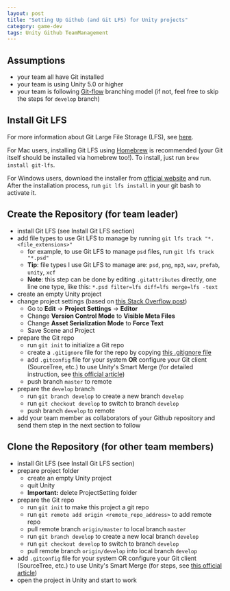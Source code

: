 ```yaml
---
layout: post
title: "Setting Up Github (and Git LFS) for Unity projects"
category: game-dev
tags: Unity Github TeamManagement
---
```


## Assumptions
* your team all have Git installed
* your team is using Unity 5.0 or higher
* your team is following [Git-flow](http://nvie.com/posts/a-successful-git-branching-model/) branching model (if not, feel free to skip the steps for `develop` branch)

## Install Git LFS

For more information about Git Large File Storage (LFS), see [here](https://git-lfs.github.com).

For Mac users, installing Git LFS using [Homebrew](http://brew.sh) is recommended (your Git itself should be installed via homebrew too!). To install, just run `brew install git-lfs`.

For Windows users, download the installer from [official website](https://git-lfs.github.com) and run. After the installation process, run `git lfs install` in your git bash to activate it.

## Create the Repository (for team leader)
* install Git LFS (see Install Git LFS section)
* add file types to use Git LFS to manage by running `git lfs track "*.<file_extensions>"`
	- for example, to use Git LFS to manage `psd` files, run `git lfs track "*.psd"`
	- **Tip**: file types I use Git LFS to manage are: `psd`, `png`, `mp3`, `wav`, `prefab`, `unity`, `xcf`
	- **Note**: this step can be done by editing `.gitattributes` directly, one line one type, like this: `*.psd filter=lfs diff=lfs merge=lfs -text`
* create an empty Unity project
* change project settings (based on [this Stack Overflow post](http://stackoverflow.com/questions/21573405/how-to-prepare-a-unity-project-for-git))
	- Go to **Edit** → **Project Settings** → **Editor**
	- Change **Version Control Mode** to **Visible Meta Files**
	- Change **Asset Serialization Mode** to **Force Text**
	- Save Scene and Project
* prepare the Git repo
	- run `git init` to initialize a Git repo
	- create a `.gitignore` file for the repo by copying [this .gitignore file](https://github.com/github/gitignore/blob/master/Unity.gitignore)
	- add `.gitconfig` file for your system **OR** configure your Git client (SourceTree, etc.) to use Unity's Smart Merge (for detailed instruction, see [this official article](http://docs.unity3d.com/Manual/SmartMerge.html))
	- push branch `master` to remote
* prepare the `develop` branch
	- run `git branch develop` to create a new branch `develop`
	- run `git checkout develop` to switch to branch `develop`
	- push branch `develop` to remote
* add your team member as collaborators of your Github repository and send them step in the next section to follow

## Clone the Repository (for other team members)
* install Git LFS (see Install Git LFS section)
* prepare project folder
	- create an empty Unity project
	- quit Unity
	- **Important:** delete ProjectSetting folder
* prepare the Git repo
	- run `git init` to make this project a git repo
	- run `git remote add origin <remote_repo_address>` to add remote repo
	- pull remote branch `origin/master` to local branch `master`
	- run `git branch develop` to create a new local branch `develop`
	- run `git checkout develop` to switch to branch `develop`
	- pull remote branch `origin/develop` into local branch `develop`
* add `.gitconfig` file for your system OR configure your Git client (SourceTree, etc.) to use Unity's Smart Merge (for steps, see [this official article](http://docs.unity3d.com/Manual/SmartMerge.html))
* open the project in Unity and start to work